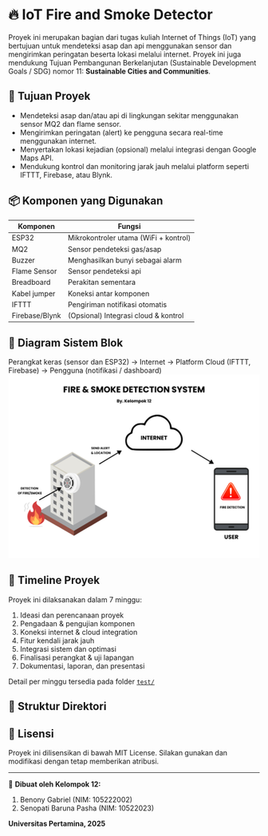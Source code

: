 # 🔥 IoT Fire and Smoke Detector

Proyek ini merupakan bagian dari tugas kuliah Internet of Things (IoT) yang bertujuan untuk mendeteksi asap dan api menggunakan sensor dan mengirimkan peringatan beserta lokasi melalui internet. Proyek ini juga mendukung Tujuan Pembangunan Berkelanjutan (Sustainable Development Goals / SDG) nomor 11: **Sustainable Cities and Communities**.

## 🎯 Tujuan Proyek

- Mendeteksi asap dan/atau api di lingkungan sekitar menggunakan sensor MQ2 dan flame sensor.
- Mengirimkan peringatan (alert) ke pengguna secara real-time menggunakan internet.
- Menyertakan lokasi kejadian (opsional) melalui integrasi dengan Google Maps API.
- Mendukung kontrol dan monitoring jarak jauh melalui platform seperti IFTTT, Firebase, atau Blynk.

## 📦 Komponen yang Digunakan

| Komponen       | Fungsi                                  |
|----------------|------------------------------------------|
| ESP32          | Mikrokontroler utama (WiFi + kontrol)    |
| MQ2            | Sensor pendeteksi gas/asap               |
| Buzzer         | Menghasilkan bunyi sebagai alarm         |
| Flame Sensor   | Sensor pendeteksi api                    |
| Breadboard     | Perakitan sementara                      |
| Kabel jumper   | Koneksi antar komponen                   |
| IFTTT          | Pengiriman notifikasi otomatis           |
| Firebase/Blynk | (Opsional) Integrasi cloud & kontrol     |

## 🧱 Diagram Sistem Blok

Perangkat keras (sensor dan ESP32) → Internet → Platform Cloud (IFTTT, Firebase) → Pengguna (notifikasi / dashboard)
![Ilustrasi Sistem](images/ilustrasi-sistem.png)


## 📅 Timeline Proyek

Proyek ini dilaksanakan dalam 7 minggu:
1. Ideasi dan perencanaan proyek
2. Pengadaan & pengujian komponen
3. Koneksi internet & cloud integration
4. Fitur kendali jarak jauh
5. Integrasi sistem dan optimasi
6. Finalisasi perangkat & uji lapangan
7. Dokumentasi, laporan, dan presentasi

Detail per minggu tersedia pada folder [`test/`](./test)

## 📁 Struktur Direktori


## 📜 Lisensi

Proyek ini dilisensikan di bawah MIT License. Silakan gunakan dan modifikasi dengan tetap memberikan atribusi.

---

📍 **Dibuat oleh Kelompok 12:**
1. Benony Gabriel (NIM: 105222002)
2. Senopati Baruna Pasha (NIM: 10522023)

**Universitas Pertamina, 2025**


